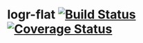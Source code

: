 # logr-flat [![Build Status](https://travis-ci.org/firstandthird/logr-flat.svg?branch=master)](https://travis-ci.org/firstandthird/logr-flat) [![Coverage Status](https://coveralls.io/repos/github/firstandthird/logr-flat/badge.svg?branch=master)](https://coveralls.io/github/firstandthird/logr-flat?branch=master)
